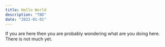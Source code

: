 ```yaml
---
title: Hello World
description: "TBD"
date: "2022-01-01"
---
```


If you are here then you are probably wondering what are you doing here. There is not much yet.
